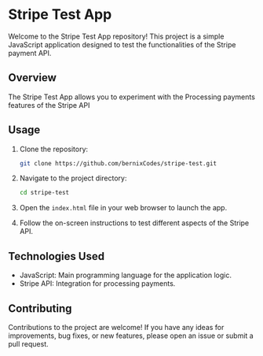 
# Stripe Test App

Welcome to the Stripe Test App repository! This project is a simple JavaScript application designed to test the functionalities of the Stripe payment API.

## Overview

The Stripe Test App allows you to experiment with the Processing payments features of the Stripe API

## Usage

1. Clone the repository:
   ```bash
   git clone https://github.com/bernixCodes/stripe-test.git
   ```

2. Navigate to the project directory:
   ```bash
   cd stripe-test
   ```

3. Open the `index.html` file in your web browser to launch the app.

4. Follow the on-screen instructions to test different aspects of the Stripe API.

## Technologies Used

- JavaScript: Main programming language for the application logic.
- Stripe API: Integration for processing payments.

## Contributing

Contributions to the project are welcome! If you have any ideas for improvements, bug fixes, or new features, please open an issue or submit a pull request.

